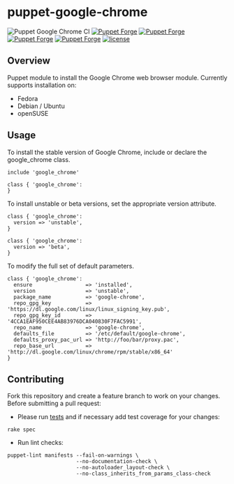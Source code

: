 # puppet-google-chrome

![Puppet Google Chrome CI](https://github.com/jamesnetherton/puppet-google-chrome/workflows/Puppet%20Google%20Chrome%20CI/badge.svg?branch=master)
[![Puppet Forge](https://img.shields.io/puppetforge/v/jamesnetherton/google_chrome.svg)](https://forge.puppet.com/jamesnetherton/google_chrome)
[![Puppet Forge](https://img.shields.io/puppetforge/f/jamesnetherton/google_chrome.svg?maxAge=600)](https://forge.puppet.com/jamesnetherton/google_chrome)
[![Puppet Forge](https://img.shields.io/puppetforge/dt/jamesnetherton/google_chrome.svg?maxAge=600)](https://forge.puppet.com/jamesnetherton/google_chrome)
[![Puppet Forge](https://img.shields.io/puppetforge/rc/jamesnetherton.svg?maxAge=600)](https://forge.puppet.com/jamesnetherton/google_chrome)
[![license](https://img.shields.io/github/license/mashape/apistatus.svg?maxAge=600)](https://opensource.org/licenses/MIT)

## Overview

Puppet module to install the Google Chrome web browser module. Currently supports installation on:

* Fedora
* Debian / Ubuntu
* openSUSE

## Usage

To install the stable version of Google Chrome, include or declare the google_chrome class.

```puppet
include 'google_chrome'
```

```puppet
class { 'google_chrome':
}
```

To install unstable or beta versions, set the appropriate version attribute.

```puppet
class { 'google_chrome':
  version => 'unstable',
}
```

```puppet
class { 'google_chrome':
  version => 'beta',
}
```
To modify the full set of default parameters.

```puppet
class { 'google_chrome':
  ensure                 => 'installed',
  version                => 'unstable',
  package_name           => 'google-chrome',
  repo_gpg_key           => 'https://dl.google.com/linux/linux_signing_key.pub',
  repo_gpg_key_id        => '4CCA1EAF950CEE4AB83976DCA040830F7FAC5991',
  repo_name              => 'google-chrome',
  defaults_file          => '/etc/default/google-chrome',
  defaults_proxy_pac_url => 'http://foo/bar/proxy.pac',
  repo_base_url          => 'http://dl.google.com/linux/chrome/rpm/stable/x86_64'
}
```

## Contributing

Fork this repository and create a feature branch to work on your changes. Before submitting a pull request:

* Please run [tests](https://github.com/jamesnetherton/puppet-google-chrome/blob/master/spec/classes/chrome_browser_spec.rb) and if necessary add test coverage for your changes:

```
rake spec
```

* Run lint checks:

```
puppet-lint manifests --fail-on-warnings \
                      --no-documentation-check \
                      --no-autoloader_layout-check \
                      --no-class_inherits_from_params_class-check
```
